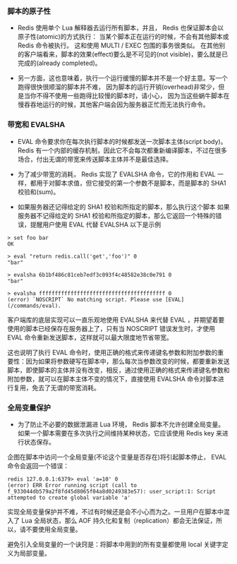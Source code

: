 ### 脚本的原子性
- Redis 使用单个 Lua 解释器去运行所有脚本，并且， Redis 也保证脚本会以原子性(atomic)的方式执行： 当某个脚本正在运行的时候，不会有其他脚本或 Redis 命令被执行。 这和使用 MULTI / EXEC 包围的事务很类似。 在其他别的客户端看来，脚本的效果(effect)要么是不可见的(not visible)，要么就是已完成的(already completed)。

- 另一方面，这也意味着，执行一个运行缓慢的脚本并不是一个好主意。写一个跑得很快很顺溜的脚本并不难， 因为脚本的运行开销(overhead)非常少，但是当你不得不使用一些跑得比较慢的脚本时，请小心， 因为当这些蜗牛脚本在慢吞吞地运行的时候，其他客户端会因为服务器正忙而无法执行命令。


### 带宽和 EVALSHA

- EVAL 命令要求你在每次执行脚本的时候都发送一次脚本主体(script body)。Redis 有一个内部的缓存机制，因此它不会每次都重新编译脚本，不过在很多场合，付出无谓的带宽来传送脚本主体并不是最佳选择。

- 为了减少带宽的消耗， Redis 实现了 EVALSHA 命令，它的作用和 EVAL 一样，都用于对脚本求值，但它接受的第一个参数不是脚本，而是脚本的 SHA1 校验和(sum)。

- 如果服务器还记得给定的 SHA1 校验和所指定的脚本，那么执行这个脚本 如果服务器不记得给定的 SHA1 校验和所指定的脚本，那么它返回一个特殊的错误，提醒用户使用 EVAL 代替 EVALSHA 以下是示例

``` 
> set foo bar
OK

> eval "return redis.call('get','foo')" 0
"bar"

> evalsha 6b1bf486c81ceb7edf3c093f4c48582e38c0e791 0
"bar"

> evalsha ffffffffffffffffffffffffffffffffffffffff 0
(error) `NOSCRIPT` No matching script. Please use [EVAL](/commands/eval).
```

客户端库的底层实现可以一直乐观地使用 EVALSHA 来代替 EVAL ，并期望着要使用的脚本已经保存在服务器上了，只有当 NOSCRIPT 错误发生时，才使用 EVAL 命令重新发送脚本，这样就可以最大限度地节省带宽。

这也说明了执行 EVAL 命令时，使用正确的格式来传递键名参数和附加参数的重要性：因为如果将参数硬写在脚本中，那么每次当参数改变的时候，都要重新发送脚本，即使脚本的主体并没有改变，相反，通过使用正确的格式来传递键名参数和附加参数，就可以在脚本主体不变的情况下，直接使用 EVALSHA 命令对脚本进行复用，免去了无谓的带宽消耗。

### 全局变量保护
- 为了防止不必要的数据泄漏进 Lua 环境， Redis 脚本不允许创建全局变量。如果一个脚本需要在多次执行之间维持某种状态，它应该使用 Redis key 来进行状态保存。

企图在脚本中访问一个全局变量(不论这个变量是否存在)将引起脚本停止， EVAL 命令会返回一个错误：

``` 
redis 127.0.0.1:6379> eval 'a=10' 0
(error) ERR Error running script (call to f_933044db579a2f8fd45d8065f04a8d0249383e57): user_script:1: Script attempted to create global variable 'a'
```
实现全局变量保护并不难，不过有时候还是会不小心而为之。一旦用户在脚本中混入了 Lua 全局状态，那么 AOF 持久化和复制（replication）都会无法保证，所以，请不要使用全局变量。

避免引入全局变量的一个诀窍是：将脚本中用到的所有变量都使用 local 关键字定义为局部变量。






